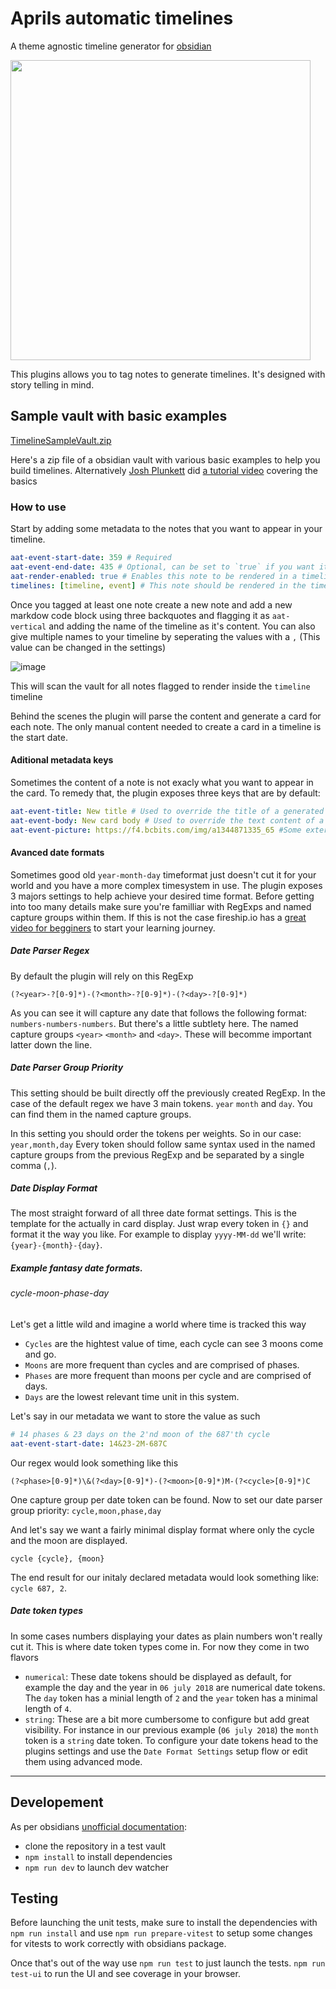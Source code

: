 # Aprils automatic timelines

A theme agnostic timeline generator for [obsidian](https://obsidian.md/)

<img src="https://user-images.githubusercontent.com/1866440/232319031-7eeb18ef-da01-488d-b0cc-f528e7760574.png" width=480 />

This plugins allows you to tag notes to generate timelines. It's designed with story telling in mind.

## Sample vault with basic examples
[TimelineSampleVault.zip](https://github.com/April-Gras/obsidian-auto-timelines/files/11983177/TimelineSampleVault.zip)

Here's a zip file of a obsidian vault with various basic examples to help you build timelines.
Alternatively [Josh Plunkett](https://www.youtube.com/@JoshPlunkett) did [a tutorial video](https://www.youtube.com/watch?v=992o1j8zRSk) covering the basics

### How to use

Start by adding some metadata to the notes that you want to appear in your timeline.

```yml
aat-event-start-date: 359 # Required
aat-event-end-date: 435 # Optional, can be set to `true` if you want it to span troughout the entire timeline
aat-render-enabled: true # Enables this note to be rendered in a timeline
timelines: [timeline, event] # This note should be rendered in the timeline with the name "timeline" or "event"
```

Once you tagged at least one note create a new note and add a new markdow code block using three backquotes and flagging it as `aat-vertical` and adding the name of the timeline as it's content.
You can also give multiple names to your timeline by seperating the values with a `,` (This value can be changed in the settings)

![image](https://github.com/April-Gras/obsidian-auto-timelines/assets/1866440/78de88e6-7048-47a6-b943-fe7bbae58c69)

This will scan the vault for all notes flagged to render inside the `timeline` timeline

Behind the scenes the plugin will parse the content and generate a card for each note. The only manual content needed to create a card in a timeline is the start date.

#### Aditional metadata keys

Sometimes the content of a note is not exacly what you want to appear in the card.
To remedy that, the plugin exposes three keys that are by default:

```yml
aat-event-title: New title # Used to override the title of a generated card.
aat-event-body: New card body # Used to override the text content of a generated card.
aat-event-picture: https://f4.bcbits.com/img/a1344871335_65 #Some external link, support for internal links is missing for now
```

#### Avanced date formats

Sometimes good old `year-month-day` timeformat just doesn't cut it for your world and you have a more complex timesystem in use.
The plugin exposes 3 majors settings to help achieve your desired time format.
Before getting into too many details make sure you're familliar with RegExps and named capture groups within them. If this is not the case fireship.io has a [great video for begginers](https://www.youtube.com/watch?v=sXQxhojSdZM) to start your learning journey.

##### Date Parser Regex

By default the plugin will rely on this RegExp

```regex
(?<year>-?[0-9]*)-(?<month>-?[0-9]*)-(?<day>-?[0-9]*)
```

As you can see it will capture any date that follows the following format: `numbers-numbers-numbers`.
But there's a little subtlety here. The named capture groups `<year>` `<month>` and `<day>`. These will becomme important latter down the line.

##### Date Parser Group Priority

This setting should be built directly off the previously created RegExp. In the case of the default regex we have 3 main tokens. `year` `month` and `day`. You can find them in the named capture groups.

In this setting you should order the tokens per weights. So in our case: `year,month,day`
Every token should follow same syntax used in the named capture groups from the previous RegExp and be separated by a single comma (`,`).

##### Date Display Format

The most straight forward of all three date format settings. This is the template for the actually in card display. Just wrap every token in `{}` and format it the way you like. For example to display `yyyy-MM-dd` we'll write: `{year}-{month}-{day}`.

##### Example fantasy date formats.

###### cycle-moon-phase-day

Let's get a little wild and imagine a world where time is tracked this way

-   `Cycles` are the hightest value of time, each cycle can see 3 moons come and go.
-   `Moons` are more frequent than cycles and are comprised of phases.
-   `Phases` are more frequent than moons per cycle and are comprised of days.
-   `Days` are the lowest relevant time unit in this system.

Let's say in our metadata we want to store the value as such

```yml
# 14 phases & 23 days on the 2'nd moon of the 687'th cycle
aat-event-start-date: 14&23-2M-687C
```

Our regex would look something like this

```regexp
(?<phase>[0-9]*)\&(?<day>[0-9]*)-(?<moon>[0-9]*)M-(?<cycle>[0-9]*)C
```

One capture group per date token can be found.
Now to set our date parser group priority:
`cycle,moon,phase,day`

And let's say we want a fairly minimal display format where only the cycle and the moon are displayed.

```
cycle {cycle}, {moon}
```

The end result for our initaly declared metadata would look something like: `cycle 687, 2`.

##### Date token types

In some cases numbers displaying your dates as plain numbers won't really cut it. This is where date token types come in. For now they come in two flavors

- `numerical`: These date tokens should be displayed as default, for example the day and the year in `06 july 2018` are numerical date tokens. The `day` token has a minial length of `2` and the `year` token has a minimal length of `4`.
- `string`: These are a bit more cumbersome to configure but add great visibility. For instance in our previous example (`06 july 2018`) the `month` token is a `string` date token.
To configure your date tokens head to the plugins settings and use the `Date Format Settings` setup flow or edit them using advanced mode.

---

## Developement

As per obsidians [unofficial documentation](https://marcus.se.net/obsidian-plugin-docs/getting-started):

-   clone the repository in a test vault
-   `npm install` to install dependencies
-   `npm run dev` to launch dev watcher

## Testing

Before launching the unit tests, make sure to install the dependencies with `npm run install` and use `npm run prepare-vitest` to setup some changes for vitests to work correctly with obsidians package.

Once that's out of the way use `npm run test` to just launch the tests.
`npm run test-ui` to run the UI and see coverage in your browser.
